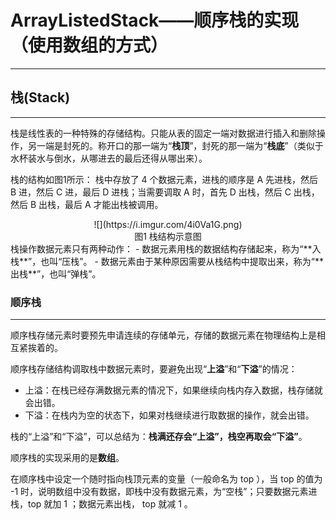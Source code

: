 # ArrayListedStack——顺序栈的实现（使用数组的方式）
---
## 栈(Stack)
---
栈是线性表的一种特殊的存储结构。只能从表的固定一端对数据进行插入和删除操作，另一端是封死的。称开口的那一端为“**栈顶**”，封死的那一端为“**栈底**”（类似于水杯装水与倒水，从哪进去的最后还得从哪出来）。

栈的结构如图1所示：
栈中存放了 4 个数据元素，进栈的顺序是 A 先进栈，然后 B 进，然后 C 进，最后 D 进栈；当需要调取 A 时，首先 D 出栈，然后 C 出栈，然后 B 出栈，最后 A 才能出栈被调用。
<div align=center>![](https://i.imgur.com/4i0Va1G.png) <br>图1 栈结构示意图</div>
栈操作数据元素只有两种动作：
- 数据元素用栈的数据结构存储起来，称为“**入栈**”，也叫“压栈”。
- 数据元素由于某种原因需要从栈结构中提取出来，称为“**出栈**”，也叫“弹栈”。

### 顺序栈
---
顺序栈存储元素时要预先申请连续的存储单元，存储的数据元素在物理结构上是相互紧挨着的。

顺序栈存储结构调取栈中数据元素时，要避免出现“**上溢**”和“**下溢**”的情况：
- 上溢：在栈已经存满数据元素的情况下，如果继续向栈内存入数据，栈存储就会出错。
- 下溢：在栈内为空的状态下，如果对栈继续进行取数据的操作，就会出错。

栈的“上溢”和“下溢”，可以总结为：**栈满还存会“上溢”，栈空再取会“下溢”**。

顺序栈的实现采用的是**数组**。

在顺序栈中设定一个随时指向栈顶元素的变量（一般命名为 top ），当 top 的值为 -1 时，说明数组中没有数据，即栈中没有数据元素，为“空栈”；只要数据元素进栈，top 就加 1 ；数据元素出栈， top 就减 1 。